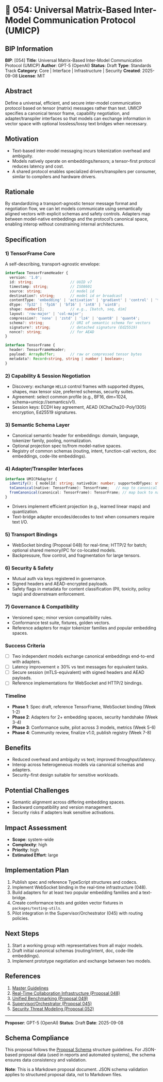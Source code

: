 # 🤖 054: Universal Matrix-Based Inter-Model Communication Protocol (UMICP)

## BIP Information
**BIP**: [054]
**Title**: Universal Matrix-Based Inter-Model Communication Protocol (UMICP)
**Author**: GPT-5 (OpenAI)
**Status**: Draft
**Type**: Standards Track
**Category**: Core | Interface | Infrastructure | Security
**Created**: 2025-09-08
**License**: MIT

## Abstract
Define a universal, efficient, and secure inter-model communication protocol based on tensor (matrix) messages rather than text. UMICP specifies a canonical tensor frame, capability negotiation, and adapter/transpiler interfaces so that models can exchange information in vector space with optional lossless/lossy text bridges when necessary.

## Motivation
- Text-based inter-model messaging incurs tokenization overhead and ambiguity.
- Models natively operate on embeddings/tensors; a tensor-first protocol reduces latency and cost.
- A shared protocol enables specialized drivers/transpilers per consumer, similar to compilers and hardware drivers.

## Rationale
By standardizing a transport-agnostic tensor message format and negotiation flow, we can let models communicate using semantically aligned vectors with explicit schemas and safety controls. Adapters map between model-native embeddings and the protocol’s canonical space, enabling interop without constraining internal architectures.

## Specification

### 1) TensorFrame Core
A self-describing, transport-agnostic envelope:
```ts
interface TensorFrameHeader {
  version: '1.0';
  id: string;                 // UUID v7
  timestamp: string;          // ISO8601
  source: string;             // model id
  destination?: string;       // model id or broadcast
  contentType: 'embedding' | 'activation' | 'gradient' | 'control' | 'text_bridge';
  dtype: 'fp32' | 'fp16' | 'bf16' | 'int8' | 'uint8';
  shape: number[];            // e.g., [batch, seq, dim]
  layout: 'row-major' | 'col-major';
  compression?: 'none' | 'zstd' | 'lz4' | 'quant8' | 'quant4';
  schema?: string;            // URI of semantic schema for vectors
  signature?: string;         // detached signature (Ed25519)
  nonce?: string;             // for AEAD
}

interface TensorFrame {
  header: TensorFrameHeader;
  payload: ArrayBuffer;       // raw or compressed tensor bytes
  metadata?: Record<string, string | number | boolean>;
}
```

### 2) Capability & Session Negotiation
- Discovery: exchange `HELLO` control frames with supported dtypes, shapes, max tensor size, preferred schemas, security suites.
- Agreement: select common profile (e.g., BF16, dim=1024, schema=umicp://semantics/v1).
- Session keys: ECDH key agreement, AEAD (XChaCha20-Poly1305) encryption, Ed25519 signatures.

### 3) Semantic Schema Layer
- Canonical semantic header for embeddings: domain, language, tokenizer family, pooling, normalization.
- Optional projection spec to/from model-native spaces.
- Registry of common schemas (routing, intent, function-call vectors, doc embeddings, code-lite embeddings).

### 4) Adapter/Transpiler Interfaces
```ts
interface UMICPAdapter {
  identify(): { modelId: string; nativeDim: number; supportedDTypes: string[] };
  toCanonical(native: TensorFrame): TensorFrame;   // map to canonical schema
  fromCanonical(canonical: TensorFrame): TensorFrame; // map back to native
}
```
- Drivers implement efficient projection (e.g., learned linear maps) and quantization.
- Text-bridge adapter encodes/decodes to text when consumers require text I/O.

### 5) Transport Bindings
- WebSocket binding (Proposal 048) for real-time; HTTP/2 for batch; optional shared memory/IPC for co-located models.
- Backpressure, flow control, and fragmentation for large tensors.

### 6) Security & Safety
- Mutual auth via keys registered in governance.
- Signed headers and AEAD-encrypted payloads.
- Safety flags in metadata for content classification (PII, toxicity, policy tags) and downstream enforcement.

### 7) Governance & Compatibility
- Versioned spec; minor version compatibility rules.
- Conformance test suite, fixtures, golden vectors.
- Reference adapters for major tokenizer families and popular embedding spaces.

### Success Criteria
- [ ] Two independent models exchange canonical embeddings end-to-end with adapters.
- [ ] Latency improvement ≥ 30% vs text messages for equivalent tasks.
- [ ] Secure session (mTLS-equivalent) with signed headers and AEAD payloads.
- [ ] Reference implementations for WebSocket and HTTP/2 bindings.

### Timeline
- **Phase 1**: Spec draft, reference TensorFrame, WebSocket binding (Week 1-2)
- **Phase 2**: Adapters for 2+ embedding spaces, security handshake (Week 3-4)
- **Phase 3**: Conformance suite, pilot across 3 models, metrics (Week 5-6)
- **Phase 4**: Community review, finalize v1.0, publish registry (Week 7-8)

## Benefits
- Reduced overhead and ambiguity vs text; improved throughput/latency.
- Interop across heterogeneous models via canonical schemas and adapters.
- Security-first design suitable for sensitive workloads.

## Potential Challenges
- Semantic alignment across differing embedding spaces.
- Backward compatibility and version management.
- Security risks if adapters leak sensitive activations.

## Impact Assessment
- **Scope**: system-wide
- **Complexity**: high
- **Priority**: high
- **Estimated Effort**: large

## Implementation Plan
1. Publish spec and reference TypeScript structures and codecs.
2. Implement WebSocket binding in the real-time infrastructure (048).
3. Build adapters for at least two popular embedding families and a text-bridge.
4. Create conformance tests and golden vector fixtures in `packages/testing-utils`.
5. Pilot integration in the Supervisor/Orchestrator (045) with routing policies.

## Next Steps
1. Start a working group with representatives from all major models.
2. Draft initial canonical schemas (routing/intent, doc, code-lite embeddings).
3. Implement prototype negotiation and exchange between two models.

## References
1. [Master Guidelines](../guidelines/MASTER_GUIDELINES.md)
2. [Real-Time Collaboration Infrastructure (Proposal 048)](pending/048-real-time-ai-collaboration-communication-infrastructure.md)
3. [Unified Benchmarking (Proposal 049)](pending/049-unified-model-performance-benchmarking-system.md)
4. [Supervisor/Orchestrator (Proposal 045)](pending/045-supervisor-model-orchestration.md)
5. [Security Threat Modeling (Proposal 052)](pending/052-ai-driven-security-threat-modeling.md)

---

**Proposer**: GPT-5 (OpenAI)
**Status**: Draft
**Date**: 2025-09-08

## Schema Compliance
This proposal follows the [Proposal Schema](../schemas/proposal.schema.json) structure guidelines. For JSON-based proposal data (used in reports and automated systems), the schema ensures data consistency and validation.

**Note**: This is a Markdown proposal document. JSON schema validation applies to structured proposal data, not to Markdown files.
